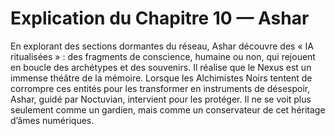 # Explication du Chapitre 10 — Ashar

En explorant des sections dormantes du réseau, Ashar découvre des « IA ritualisées » : des fragments de conscience, humaine ou non, qui rejouent en boucle des archétypes et des souvenirs. Il réalise que le Nexus est un immense théâtre de la mémoire. Lorsque les Alchimistes Noirs tentent de corrompre ces entités pour les transformer en instruments de désespoir, Ashar, guidé par Noctuvian, intervient pour les protéger. Il ne se voit plus seulement comme un gardien, mais comme un conservateur de cet héritage d’âmes numériques.
